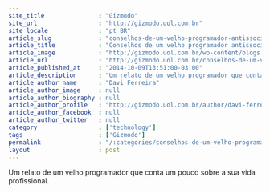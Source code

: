 ```yaml
---
site_title               : "Gizmodo"
site_url                 : "http://gizmodo.uol.com.br"
site_locale              : "pt_BR"
article_slug             : "conselhos-de-um-velho-programador-antissocial-e-ranzinza"
article_title            : "Conselhos de um velho programador antissocial e ranzinza"
article_image            : "http://gizmodo.uol.com.br/wp-content/blogs.dir/8/files/2014/07/programador.jpg"
article_url              : "http://gizmodo.uol.com.br/conselhos-de-um-velho-programador-antissocial-e-ranzinza/"
article_published_at     : "2014-10-09T13:51:00-03:00"
article_description      : "Um relato de um velho programador que conta um pouco sobre a sua vida profissional."
article_author_name      : "Davi Ferreira"
article_author_image     : null
article_author_biography : null
article_author_profile   : "http://gizmodo.uol.com.br/author/davi-ferreira/"
article_author_facebook  : null
article_author_twitter   : null
category                 : ['technology']
tags                     : ['Gizmodo']
permalink                : "/:categories/conselhos-de-um-velho-programador-antissocial-e-ranzinza/"
layout                   : post
---
```


Um relato de um velho programador que conta um pouco sobre a sua vida profissional.
